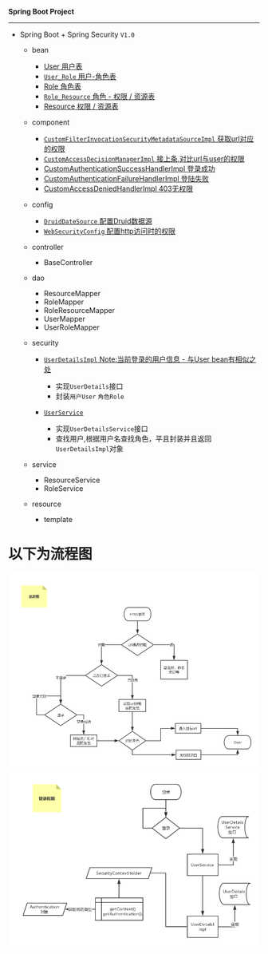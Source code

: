 **Spring Boot Project**


---
* Spring Boot + Spring Security `V1.0`
  * bean
    * [User 用户表](https://github.com/MAOA-L/demo/blob/master/src/main/java/top/cyanzoy/demo/bean/User.java)
    * [`User_Role` 用户-角色表]()
    * [Role 角色表]()
    * [`Role_Resource` 角色 - 权限 / 资源表]()
    * [Resource 权限 / 资源表]()
  * component
    * [`CustomFilterInvocationSecurityMetadataSourceImpl` 获取url对应的权限]()
    * [`CustomAccessDecisionManagerImpl` 接上条,对比url与user的权限]()
    * [CustomAuthenticationSuccessHandlerImpl 登录成功]()
    * [CustomAuthenticationFailureHandlerImpl 登陆失败]()
    * [CustomAccessDeniedHandlerImpl 403无权限]()
  * config
    * [`DruidDateSource` 配置Druid数据源]()
    * [`WebSecurityConfig` 配置http访问时的权限]()
  * controller
    * BaseController
  * dao
    * ResourceMapper
    * RoleMapper
    * RoleResourceMapper
    * UserMapper
    * UserRoleMapper
  * security
    
    * [`UserDetailsImpl` Note:当前登录的用户信息 - 与User bean有相似之处]()
        + 实现`UserDetails`接口
        + 封装`用户User` `角色Role`
        
    * [`UserService`]()
        + 实现`UserDetailsService`接口
        + 查找用户,根据用户名查找角色，平且封装并且返回`UserDetailsImpl`对象
    
  * service
    * ResourceService
    * RoleService
  * resource
    * template
    
  
  
 # 以下为流程图
 ![总流程图](https://github.com/MAOA-L/demo/blob/master/src/main/resources/static/images/ExplainThePriciple/总流程.jpg)
 ![登录流程图](https://github.com/MAOA-L/demo/blob/master/src/main/resources/static/images/ExplainThePriciple/登录流程.jpg)
 
  
  
  
  
  
  
  
  
  
  
  
  
  
  
  
  
  
  
  
  
  
  
  